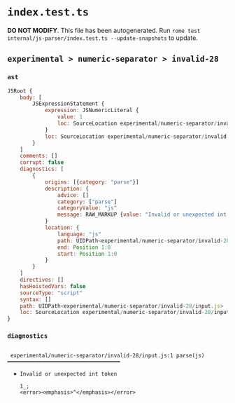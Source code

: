 # `index.test.ts`

**DO NOT MODIFY**. This file has been autogenerated. Run `rome test internal/js-parser/index.test.ts --update-snapshots` to update.

## `experimental > numeric-separator > invalid-28`

### `ast`

```javascript
JSRoot {
	body: [
		JSExpressionStatement {
			expression: JSNumericLiteral {
				value: 1
				loc: SourceLocation experimental/numeric-separator/invalid-28/input.js 1:0-1:2
			}
			loc: SourceLocation experimental/numeric-separator/invalid-28/input.js 1:0-1:3
		}
	]
	comments: []
	corrupt: false
	diagnostics: [
		{
			origins: [{category: "parse"}]
			description: {
				advice: []
				category: ["parse"]
				categoryValue: "js"
				message: RAW_MARKUP {value: "Invalid or unexpected int token"}
			}
			location: {
				language: "js"
				path: UIDPath<experimental/numeric-separator/invalid-28/input.js>
				end: Position 1:0
				start: Position 1:0
			}
		}
	]
	directives: []
	hasHoistedVars: false
	sourceType: "script"
	syntax: []
	path: UIDPath<experimental/numeric-separator/invalid-28/input.js>
	loc: SourceLocation experimental/numeric-separator/invalid-28/input.js 1:0-2:0
}
```

### `diagnostics`

```

 experimental/numeric-separator/invalid-28/input.js:1 parse(js) ━━━━━━━━━━━━━━━━━━━━━━━━━━━━━━━━━━━━

  ✖ Invalid or unexpected int token

    1_;
    <error><emphasis>^</emphasis></error>


```
